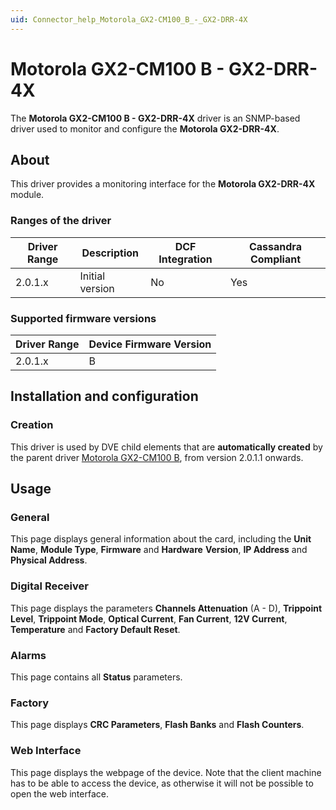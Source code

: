 ```yaml
---
uid: Connector_help_Motorola_GX2-CM100_B_-_GX2-DRR-4X
---
```


# Motorola GX2-CM100 B - GX2-DRR-4X

The **Motorola GX2-CM100 B - GX2-DRR-4X** driver is an SNMP-based driver used to monitor and configure the **Motorola GX2-DRR-4X**.

## About

This driver provides a monitoring interface for the **Motorola GX2-DRR-4X** module.

### Ranges of the driver

| **Driver Range** | **Description** | **DCF Integration** | **Cassandra Compliant** |
|------------------|-----------------|---------------------|-------------------------|
| 2.0.1.x          | Initial version | No                  | Yes                     |

### Supported firmware versions

| **Driver Range** | **Device Firmware Version** |
|------------------|-----------------------------|
| 2.0.1.x          | B                           |

## Installation and configuration

### Creation

This driver is used by DVE child elements that are **automatically created** by the parent driver [Motorola GX2-CM100 B](xref:Connector_help_Motorola_GX2-CM100_B), from version 2.0.1.1 onwards.

## Usage

### General

This page displays general information about the card, including the **Unit Name**, **Module Type**, **Firmware** and **Hardware** **Version**, **IP Address** and **Physical Address**.

### Digital Receiver

This page displays the parameters **Channels Attenuation** (A - D), **Trippoint Level**, **Trippoint Mode**, **Optical Current**, **Fan Current**, **12V Current**, **Temperature** and **Factory Default Reset**.

### Alarms

This page contains all **Status** parameters.

### Factory

This page displays **CRC Parameters**, **Flash Banks** and **Flash Counters**.

### Web Interface

This page displays the webpage of the device. Note that the client machine has to be able to access the device, as otherwise it will not be possible to open the web interface.
